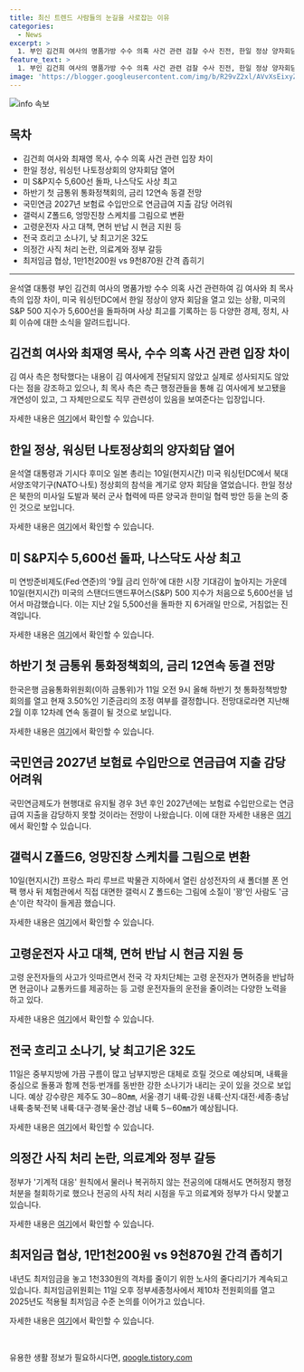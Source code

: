 ```yaml
---
title: 최신 트렌드 사람들의 눈길을 사로잡는 이유
categories:
  - News
excerpt: >
  1. 부인 김건희 여사의 명품가방 수수 의혹 사건 관련 검찰 수사 진전, 한일 정상 양자회담, 미국 S&P지수 돌파, 금통위 통화정책회의 예상, 국민연금 미래 지출 예측, 갤럭시 Z폴드6 체험 후기, 고령운전자 지원 정책, 11일 날씨와 최저임금 협상 재개 등 다양한 이슈가 주목받고 있습니다. (150자)
feature_text: >
  1. 부인 김건희 여사의 명품가방 수수 의혹 사건 관련 검찰 수사 진전, 한일 정상 양자회담, 미국 S&P지수 돌파, 금통위 통화정책회의 예상, 국민연금 미래 지출 예측, 갤럭시 Z폴드6 체험 후기, 고령운전자 지원 정책, 11일 날씨와 최저임금 협상 재개 등 다양한 이슈가 주목받고 있습니다. (150자)
image: 'https://blogger.googleusercontent.com/img/b/R29vZ2xl/AVvXsEixyZcFfHzMRdzZMjFBmAUKJYCLCGyLL1o632UiGVXcaFdKo_bkvkuCioo0uUKlGfBVcT3P84aROyZIXSBEx3Aw5nCQ3pTgDom1WDC4m8eifvWiAmWEEVb4x6G_l8C0QH225ldMjyaFvpxGEBGNO37VmDTDMHGhJPq73UglMfDca1-0aw/s1600/blogspot.png'
---
```


<p><img src="https://blogger.googleusercontent.com/img/b/R29vZ2xl/AVvXsEixyZcFfHzMRdzZMjFBmAUKJYCLCGyLL1o632UiGVXcaFdKo_bkvkuCioo0uUKlGfBVcT3P84aROyZIXSBEx3Aw5nCQ3pTgDom1WDC4m8eifvWiAmWEEVb4x6G_l8C0QH225ldMjyaFvpxGEBGNO37VmDTDMHGhJPq73UglMfDca1-0aw/s1600/blogspot.png" alt="info 속보" /></p>

<h2 data-ke-size="size26">목차</h2>

<p><ul>
    <li>김건희 여사와 최재영 목사, 수수 의혹 사건 관련 입장 차이</li>
    <li>한일 정상, 워싱턴 나토정상회의 양자회담 열어</li>
    <li>미 S&amp;P지수 5,600선 돌파, 나스닥도 사상 최고</li>
    <li>하반기 첫 금통위 통화정책회의, 금리 12연속 동결 전망</li>
    <li>국민연금 2027년 보험료 수입만으로 연금급여 지출 감당 어려워</li>
    <li>갤럭시 Z폴드6, 엉망진창 스케치를 그림으로 변환</li>
    <li>고령운전자 사고 대책, 면허 반납 시 현금 지원 등</li>
    <li>전국 흐리고 소나기, 낮 최고기온 32도</li>
    <li>의정간 사직 처리 논란, 의료계와 정부 갈등</li>
    <li>최저임금 협상, 1만1천200원 vs 9천870원 간격 좁히기</li>
  </ul>
<hr></p>

<p data-ke-size="size16">윤석열 대통령 부인 김건희 여사의 명품가방 수수 의혹 사건 관련하여 김 여사와 최 목사 측의 입장 차이, 미국 워싱턴DC에서 한일 정상이 양자 회담을 열고 있는 상황, 미국의 S&P 500 지수가 5,600선을 돌파하며 사상 최고를 기록하는 등 다양한 경제, 정치, 사회 이슈에 대한 소식을 알려드립니다.</p>

<h2 data-ke-size="size26">김건희 여사와 최재영 목사, 수수 의혹 사건 관련 입장 차이</h2>

<p data-ke-size="size16">김 여사 측은 청탁했다는 내용이 김 여사에게 전달되지 않았고 실제로 성사되지도 않았다는 점을 강조하고 있으나, 최 목사 측은 측근 행정관들을 통해 김 여사에게 보고됐을 개연성이 있고, 그 자체만으로도 직무 관련성이 있음을 보여준다는 입장입니다.</p>

<p data-ke-size="size16">자세한 내용은 <a href="https://www.yna.co.kr/view/AKR20240710143800004">여기</a>에서 확인할 수 있습니다.</p>

<h2 data-ke-size="size26">한일 정상, 워싱턴 나토정상회의 양자회담 열어</h2>

<p data-ke-size="size16">윤석열 대통령과 기시다 후미오 일본 총리는 10일(현지시간) 미국 워싱턴DC에서 북대서양조약기구(NATO·나토) 정상회의 참석을 계기로 양자 회담을 열었습니다. 한일 정상은 북한의 미사일 도발과 북러 군사 협력에 따른 양국과 한미일 협력 방안 등을 논의 중인 것으로 보입니다.</p>

<p data-ke-size="size16">자세한 내용은 <a href="https://www.yna.co.kr/view/AKR20240711011800001">여기</a>에서 확인할 수 있습니다.</p>

<h2 data-ke-size="size26">미 S&P지수 5,600선 돌파, 나스닥도 사상 최고</h2>

<p data-ke-size="size16">미 연방준비제도(Fed·연준)의 '9월 금리 인하'에 대한 시장 기대감이 높아지는 가운데 10일(현지시간) 미국의 스탠더드앤드푸어스(S&P) 500 지수가 처음으로 5,600선을 넘어서 마감했습니다. 이는 지난 2일 5,500선을 돌파한 지 6거래일 만으로, 거침없는 진격입니다.</p>

<p data-ke-size="size16">자세한 내용은 <a href="https://www.yna.co.kr/view/AKR20240711005751087">여기</a>에서 확인할 수 있습니다.</p>

<h2 data-ke-size="size26">하반기 첫 금통위 통화정책회의, 금리 12연속 동결 전망</h2>

<p data-ke-size="size16">한국은행 금융통화위원회(이하 금통위)가 11일 오전 9시 올해 하반기 첫 통화정책방향 회의를 열고 현재 3.50%인 기준금리의 조정 여부를 결정합니다. 전망대로라면 지난해 2월 이후 12차례 연속 동결이 될 것으로 보입니다.</p>

<p data-ke-size="size16">자세한 내용은 <a href="https://www.yna.co.kr/view/AKR20240710148400002">여기</a>에서 확인할 수 있습니다.</p>

<h2 data-ke-size="size26">국민연금 2027년 보험료 수입만으로 연금급여 지출 감당 어려워</h2>

<p data-ke-size="size16">국민연금제도가 현행대로 유지될 경우 3년 후인 2027년에는 보험료 수입만으로는 연금 급여 지출을 감당하지 못할 것이라는 전망이 나왔습니다. 이에 대한 자세한 내용은 <a href="https://www.yna.co.kr/view/AKR20240710047100530">여기</a>에서 확인할 수 있습니다.</p>

<h2 data-ke-size="size26">갤럭시 Z폴드6, 엉망진창 스케치를 그림으로 변환</h2>

<p data-ke-size="size16">10일(현지시간) 프랑스 파리 루브르 박물관 지하에서 열린 삼성전자의 새 폴더블 폰 언팩 행사 뒤 체험관에서 직접 대면한 갤럭시 Z 폴드6는 그림에 소질이 '꽝'인 사람도 '금손'이란 착각이 들게끔 했습니다.</p>

<p data-ke-size="size16">자세한 내용은 <a href="https://www.yna.co.kr/view/AKR20240711006000081">여기</a>에서 확인할 수 있습니다.</p>

<h2 data-ke-size="size26">고령운전자 사고 대책, 면허 반납 시 현금 지원 등</h2>

<p data-ke-size="size16">고령 운전자들의 사고가 잇따르면서 전국 각 자치단체는 고령 운전자가 면허증을 반납하면 현금이나 교통카드를 제공하는 등 고령 운전자들의 운전을 줄이려는 다양한 노력을 하고 있다.</p>

<p data-ke-size="size16">자세한 내용은 <a href="https://www.yna.co.kr/view/AKR20240710125300053">여기</a>에서 확인할 수 있습니다.</p>

<h2 data-ke-size="size26">전국 흐리고 소나기, 낮 최고기온 32도</h2>

<p data-ke-size="size16">11일은 중부지방에 가끔 구름이 많고 남부지방은 대체로 흐릴 것으로 예상되며, 내륙을 중심으로 돌풍과 함께 천둥·번개를 동반한 강한 소나기가 내리는 곳이 있을 것으로 보입니다. 예상 강수량은 제주도 30∼80㎜, 서울·경기 내륙·강원 내륙·산지·대전·세종·충남 내륙·충북·전북 내륙·대구·경북·울산·경남 내륙 5∼60㎜가 예상됩니다.</p>

<p data-ke-size="size16">자세한 내용은 <a href="https://www.yna.co.kr/view/AKR20240711006100034">여기</a>에서 확인할 수 있습니다.</p>

<h2 data-ke-size="size26">의정간 사직 처리 논란, 의료계와 정부 갈등</h2>

<p data-ke-size="size16">정부가 '기계적 대응' 원칙에서 물러나 복귀하지 않는 전공의에 대해서도 면허정지 행정처분을 철회하기로 했으나 전공의 사직 처리 시점을 두고 의료계와 정부가 다시 맞붙고 있습니다.</p>

<p data-ke-size="size16">자세한 내용은 <a href="https://www.yna.co.kr/view/AKR20240710159200530">여기</a>에서 확인할 수 있습니다.</p>

<h2 data-ke-size="size26">최저임금 협상, 1만1천200원 vs 9천870원 간격 좁히기</h2>

<p data-ke-size="size16">내년도 최저임금을 놓고 1천330원의 격차를 줄이기 위한 노사의 줄다리기가 계속되고 있습니다. 최저임금위원회는 11일 오후 정부세종청사에서 제10차 전원회의를 열고 2025년도 적용될 최저임금 수준 논의를 이어가고 있습니다.</p>

<p data-ke-size="size16">자세한 내용은 <a href="https://www.yna.co.kr/view/AKR20240710151400530">여기</a>에서 확인할 수 있습니다.</p>

<p data-ke-size="size16">&nbsp;</p>
유용한 생활 정보가 필요하시다면, <a href="https://qoogle.tistory.com" rel="dofollow">qoogle.tistory.com</a>


